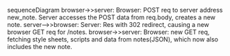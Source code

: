 sequenceDiagram
browser->>server: Browser: POST req to server address new_note. Server accesses the  POST data from req.body, creates a new note.
server-->>browser: Server: Res with 302 redirect, causing a new browser GET req for /notes.
browser->>server:  Browser: new GET req, fetching style sheets, scripts and data from notes(JSON), which now also includes the new note.